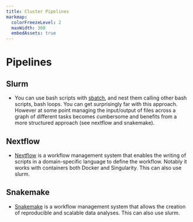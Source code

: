 ```yaml
---
title: Cluster Pipelines
markmap:
  colorFreezeLevel: 2
  maxWidth: 300
  embedAssets: true
---
```


# Pipelines
## Slurm
- You can use bash scripts with [sbatch](https://slurm.schedmd.com/sbatch.html), and nest them calling other bash scripts, bash loops. You can get surprisingly far with this approach. However at some point managing the input/output of files across a graph of different tasks becomes cumbersome and benefits from a more structured approach (see nextflow and snakemake).
## Nextflow
- [Nextflow](https://www.nextflow.io/) is a workflow management system that enables the writing of scripts in a domain-specific language to define the workflow. Notably it works with containers both Docker and Singularity. This can also use slurm.
## Snakemake
- [Snakemake](https://snakemake.readthedocs.io/en/stable/) is a workflow management system that allows the creation of reproducible and scalable data analyses. This can also use slurm.

